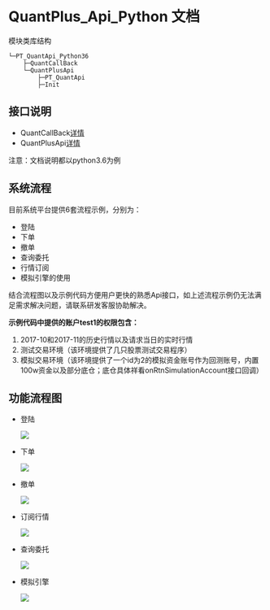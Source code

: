 # QuantPlus_Api_Python 文档

模块类库结构

```
└─PT_QuantApi_Python36
	├─QuantCallBack
	└─QuantPlusApi
		├─PT_QuantApi
		├─Init
```
## 接口说明
* QuantCallBack[详情](https://github.com/abramwang/QuantPlusApi_Python/blob/master/doc/QuantCallBack.md)
* QuantPlusApi[详情](https://github.com/abramwang/QuantPlusApi_Python/blob/master/doc/QuantPlusApi.md)

注意：文档说明都以python3.6为例

## 系统流程

目前系统平台提供6套流程示例，分别为：

- 登陆
- 下单
- 撤单
- 查询委托
- 行情订阅
- 模拟引擎的使用

结合流程图以及示例代码方便用户更快的熟悉Api接口，如上述流程示例仍无法满足需求解决问题，请联系研发客服协助解决。

**示例代码中提供的账户test1的权限包含：**

1. 2017-10和2017-11的历史行情以及请求当日的实时行情
2. 测试交易环境（该环境提供了几只股票测试交易程序）
3. 模拟交易环境（该环境提供了一个id为2的模拟资金账号作为回测账号，内置100w资金以及部分底仓；底仓具体祥看onRtnSimulationAccount接口回调）

## 功能流程图

- 登陆 

  ![](https://raw.githubusercontent.com/abramwang/QuantPlusApi_Cpp/master/doc/png/%E7%99%BB%E9%99%86%E6%B5%81%E7%A8%8B.png)

- 下单

  ![](https://raw.githubusercontent.com/abramwang/QuantPlusApi_Cpp/master/doc/png/%E4%B8%8B%E5%8D%95%E6%B5%81%E7%A8%8B.png)

- 撤单 

  ![](https://raw.githubusercontent.com/abramwang/QuantPlusApi_Cpp/master/doc/png/%E6%92%A4%E5%8D%95%E6%B5%81%E7%A8%8B.png)

- 订阅行情 

  ![](https://raw.githubusercontent.com/abramwang/QuantPlusApi_Cpp/master/doc/png/%E8%AE%A2%E9%98%85%E8%A1%8C%E6%83%85%E6%B5%81%E7%A8%8B.png)

- 查询委托

  ![](https://raw.githubusercontent.com/abramwang/QuantPlusApi_Cpp/master/doc/png/%E6%9F%A5%E8%AF%A2%E6%B5%81%E7%A8%8B.png)

- 模拟引擎 

  ![](https://raw.githubusercontent.com/abramwang/QuantPlusApi_Cpp/cf64ceea6fcf2a3fa64f2736553692c6196d8752/doc/png/%E6%A8%A1%E6%8B%9F%E5%BC%95%E6%93%8E%E4%BD%BF%E7%94%A8%E6%B5%81%E7%A8%8B.png)